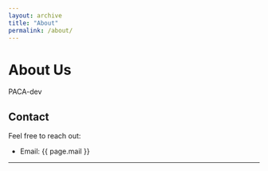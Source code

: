 ```yaml
---
layout: archive
title: "About"
permalink: /about/
---
```


# About Us

PACA-dev

## Contact

Feel free to reach out:

- Email: {{ page.mail }}

---
